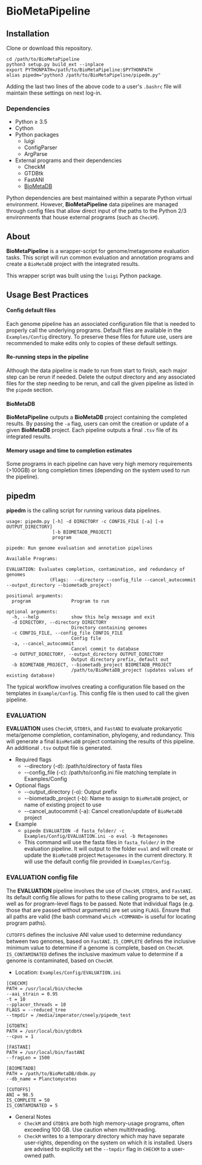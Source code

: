 # BioMetaPipeline

## Installation
Clone or download this repository.
<pre><code>cd /path/to/BioMetaPipeline
python3 setup.py build_ext --inplace
export PYTHONPATH=/path/to/BioMetaPipeline:$PYTHONPATH
alias pipedm="python3 /path/to/BioMetaPipeline/pipedm.py"</code></pre>
Adding the last two lines of the above code to a user's `.bashrc` file will maintain these settings on next log-in.

### Dependencies

- Python &ge; 3.5
- Cython
- Python packages
    - luigi
    - ConfigParser
    - ArgParse
- External programs and their dependencies
    - CheckM
    - GTDBtk
    - FastANI
    - [BioMetaDB](https://github.com/cjneely10/BioMetaDB)

Python dependencies are best maintained within a separate Python virtual environment. However, **BioMetaPipeline** data
pipelines are managed through config files that allow direct input of the paths to the Python 2/3 environments 
that house external programs (such as `CheckM`).

## About

**BioMetaPipeline** is a wrapper-script for genome/metagenome evaluation tasks. This script will
run common evaluation and annotation programs and create a `BioMetaDB` project with the integrated results.

This wrapper script was built using the `luigi` Python package. 

## Usage Best Practices

#### Config default files

Each genome pipeline has an associated configuration file that is needed to properly call the underlying programs.
Default files are available in the `Examples/Config` directory. To preserve these files for future use, users are recommended
to make edits only to copies of these default settings.

#### Re-running steps in the pipeline

Although the data pipeline is made to run from start to finish, each major step can be rerun if needed. Delete the output 
directory and any associated files for the step needing to be rerun, and call the given pipeline as listed in the `pipedm` 
section.

#### BioMetaDB

**BioMetaPipeline** outputs a **BioMetaDB** project containing the completed results. By passing the `-a` flag, users can 
omit the creation or update of a given **BioMetaDB** project. Each pipeline outputs a final `.tsv` file of its integrated 
results.

#### Memory usage and time to completion estimates

Some programs in each pipeline can have very high memory requirements (>100GB) or long completion times (depending on 
the system used to run the pipeline).

## pipedm

**pipedm** is the calling script for running various data pipelines.

<pre><code>usage: pipedm.py [-h] -d DIRECTORY -c CONFIG_FILE [-a] [-o OUTPUT_DIRECTORY]
                 [-b BIOMETADB_PROJECT]
                 program

pipedm: Run genome evaluation and annotation pipelines

Available Programs:

EVALUATION: Evaluates completion, contamination, and redundancy of genomes
                (Flags:  --directory --config_file --cancel_autocommit --output_directory --biometadb_project)

positional arguments:
  program               Program to run

optional arguments:
  -h, --help            show this help message and exit
  -d DIRECTORY, --directory DIRECTORY
                        Directory containing genomes
  -c CONFIG_FILE, --config_file CONFIG_FILE
                        Config file
  -a, --cancel_autocommit
                        Cancel commit to database
  -o OUTPUT_DIRECTORY, --output_directory OUTPUT_DIRECTORY
                        Output directory prefix, default out
  -b BIOMETADB_PROJECT, --biometadb_project BIOMETADB_PROJECT
                        /path/to/BioMetaDB_project (updates values of existing database)</code></pre>

The typical workflow involves creating a configuration file based on the templates in `Example/Config`. This config
file is then used to call the given pipeline.

### EVALUATION

**EVALUATION** uses `CheckM`, `GTDBtk`, and `FastANI` to evaluate prokaryotic meta/genome completion, contamination,
phylogeny, and redundancy. This will generate a final `BioMetaDB` project containing the results of this pipeline.
An additional `.tsv` output file is generated.

- Required flags
    - --directory (-d): /path/to/directory of fasta files
    - --config_file (-c): /path/to/config.ini file matching template in Examples/Config
- Optional flags
    - --output_directory (-o): Output prefix
    - --biometadb_project (-b): Name to assign to `BioMetaDB` project, or name of existing project to use
    - --cancel_autocommit (-a): Cancel creation/update of `BioMetaDB` project
- Example
    - `pipedm EVALUATION -d fasta_folder/ -c Examples/Config/EVALUATION.ini -o eval -b Metagenomes`
    - This command will use the fasta files in `fasta_folder/` in the evaluation pipeline. It will output to the folder
    `eval` and will create or update the `BioMetaDB` project `Metagenomes` in the current directory. It will use the default
    config file provided in `Examples/Config`.
    
### EVALUATION config file

The **EVALUATION** pipeline involves the use of `CheckM`, `GTDBtk`, and `FastANI`. Its default config file allows for
paths to these calling programs to be set, as well as for program-level flags to be passed. Note that individual flags
(e.g. those that are passed without arguments) are set using `FLAGS`. Ensure that all paths are valid (the bash command
`which <COMMAND>` is useful for locating program paths).

`CUTOFFS` defines the inclusive ANI value used to determine redundancy between two genomes, based on `FastANI`. 
`IS_COMPLETE` defines the inclusive minimum value to determine if a genome is complete, based on `CheckM`.
`IS_CONTAMINATED` defines the inclusive maximum value to determine if a genome is contaminated, based on `CheckM`. 

- Location: `Examples/Config/EVALUATION.ini`
<pre><code>[CHECKM]
PATH = /usr/local/bin/checkm
--aai_strain = 0.95
-t = 10
--pplacer_threads = 10
FLAGS = --reduced_tree
--tmpdir = /media/imperator/cneely/pipedm_test

[GTDBTK]
PATH = /usr/local/bin/gtdbtk
--cpus = 1

[FASTANI]
PATH = /usr/local/bin/fastANI
--fragLen = 1500

[BIOMETADB]
PATH = /path/to/BioMetaDB/dbdm.py
--db_name = Planctomycetes

[CUTOFFS]
ANI = 98.5
IS_COMPLETE = 50
IS_CONTAMINATED = 5</code></pre>

- General Notes
    - `CheckM` and `GTDBtk` are both high memory-usage programs, often exceeding 100 GB. Use caution when multithreading.
    - `CheckM` writes to a temporary directory which may have separate user-rights, depending on the system on which it
    is installed. Users are advised to explicitly set the `--tmpdir` flag in `CHECKM` to a user-owned path. 